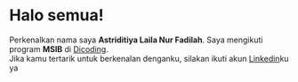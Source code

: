 # Halo semua! 

Perkenalkan nama saya **Astriditiya Laila Nur Fadilah**.
Saya mengikuti program **MSIB** di [Dicoding](https://www.dicoding.com/).\
Jika kamu tertarik untuk berkenalan denganku, silakan ikuti akun [Linkedin](https://www.linkedin.com/in/astriditiya/)ku ya
